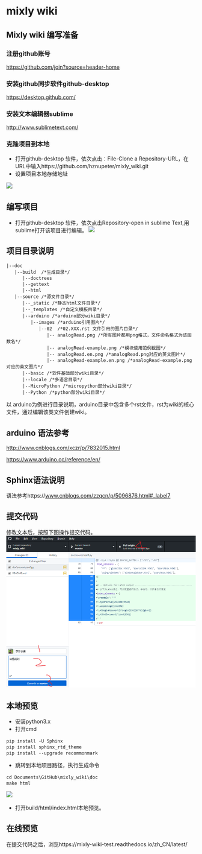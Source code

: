 # mixly wiki 

## Mixly wiki 编写准备
### 注册github账号
https://github.com/join?source=header-home
### 安装github同步软件github-desktop 
https://desktop.github.com/
### 安装文本编辑器sublime
http://www.sublimetext.com/
### 克隆项目到本地
* 打开github-desktop 软件，依次点击：File-Clone a Repository-URL，在URL中输入https://github.com/hznupeter/mixly_wiki.git
* 设置项目本地存储地址

![](images/clone_repo.png)

## 编写项目
* 打开github-desktop 软件，依次点击Repository-open in sublime Text,用sublime打开该项目进行编辑。
![](images/sublime.png)

## 项目目录说明
```
|--doc
   |--build  /*生成目录*/
      |--doctrees
      |--gettext
      |--html
   |--source /*源文件目录*/
      |--_static /*静态html文件目录*/
      |--_templates /*自定义模板目录*/
      |--arduino /*arduino部分wiki目录*/
         |--images /*arduino引用图片*/
            |--02  /*02.XXX.rst 文件引用的图片目录*/
               |-- analogRead.png /*所有图片都用png格式，文件命名格式为该函数名*/
               |-- analogRead-example.png /*模块使用范例截图*/
               |-- analogRead.en.png /*analogRead.png对应的英文图片*/
               |-- analogRead-example.en.png /*analogRead-example.png对应的英文图片*/
      |--basic /*软件基础部分wiki目录*/
      |--locale /*多语言目录*/
      |--MicroPython /*micropython部分wiki目录*/
      |--Python /*python部分wiki目录*/

```
以 arduino为例进行目录说明，arduino目录中包含多个rst文件，rst为wiki的核心文件，通过编辑该类文件创建wiki。

## arduino 语法参考
http://www.cnblogs.com/xczr/p/7832015.html

https://www.arduino.cc/reference/en/

## Sphinx语法说明

语法参考https://www.cnblogs.com/zzqcn/p/5096876.html#_label7


## 提交代码

修改文本后，按照下图操作提交代码。
![](images/commit.png)

## 本地预览
* 安装python3.x
* 打开cmd
```
pip install -U Sphinx
pip install sphinx_rtd_theme
pip install --upgrade recommonmark
```
* 跳转到本地项目路径，执行生成命令
```
cd Documents\GitHub\mixly_wiki\doc
make html
```
![](images/cmd.png)
* 打开build/html/index.html本地预览。

## 在线预览
在提交代码之后，浏览https://mixly-wiki-test.readthedocs.io/zh_CN/latest/
